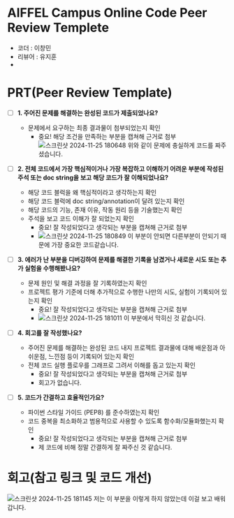 
# AIFFEL Campus Online Code Peer Review Templete
- 코더 : 이창민
- 리뷰어 : 유지훈
- 
# PRT(Peer Review Template)
- [ ]  **1. 주어진 문제를 해결하는 완성된 코드가 제출되었나요?**
    - 문제에서 요구하는 최종 결과물이 첨부되었는지 확인
        - 중요! 해당 조건을 만족하는 부분을 캡쳐해 근거로 첨부
        ![스크린샷 2024-11-25 180648](https://github.com/user-attachments/assets/8d921f9d-d301-403a-8544-626217dcbdc5)
        위와 같이 문제에 충실하게 코드를 짜주셨습니다.
    
- [ ]  **2. 전체 코드에서 가장 핵심적이거나 가장 복잡하고 이해하기 어려운 부분에 작성된 
주석 또는 doc string을 보고 해당 코드가 잘 이해되었나요?**
    - 해당 코드 블럭을 왜 핵심적이라고 생각하는지 확인
    - 해당 코드 블럭에 doc string/annotation이 달려 있는지 확인
    - 해당 코드의 기능, 존재 이유, 작동 원리 등을 기술했는지 확인
    - 주석을 보고 코드 이해가 잘 되었는지 확인
        - 중요! 잘 작성되었다고 생각되는 부분을 캡쳐해 근거로 첨부
        - ![스크린샷 2024-11-25 180849](https://github.com/user-attachments/assets/287c67c7-2375-4a46-ac6b-de18ad9b3039)
        이 부분이 안되면 다른부분이 안되기 때문에 가장 중요한 코드같습니다.
        
- [ ]  **3. 에러가 난 부분을 디버깅하여 문제를 해결한 기록을 남겼거나
새로운 시도 또는 추가 실험을 수행해봤나요?**
    - 문제 원인 및 해결 과정을 잘 기록하였는지 확인
    - 프로젝트 평가 기준에 더해 추가적으로 수행한 나만의 시도, 
    실험이 기록되어 있는지 확인
        - 중요! 잘 작성되었다고 생각되는 부분을 캡쳐해 근거로 첨부
        - ![스크린샷 2024-11-25 181011](https://github.com/user-attachments/assets/bf1aebdf-af8a-4b44-abad-12438c2b101b)
        이 부분에서 막히신 것 같습니다.
        
- [ ]  **4. 회고를 잘 작성했나요?**
    - 주어진 문제를 해결하는 완성된 코드 내지 프로젝트 결과물에 대해
    배운점과 아쉬운점, 느낀점 등이 기록되어 있는지 확인
    - 전체 코드 실행 플로우를 그래프로 그려서 이해를 돕고 있는지 확인
        - 중요! 잘 작성되었다고 생각되는 부분을 캡쳐해 근거로 첨부
        - 회고가 없습니다.
        
- [ ]  **5. 코드가 간결하고 효율적인가요?**
    - 파이썬 스타일 가이드 (PEP8) 를 준수하였는지 확인
    - 코드 중복을 최소화하고 범용적으로 사용할 수 있도록 함수화/모듈화했는지 확인
        - 중요! 잘 작성되었다고 생각되는 부분을 캡쳐해 근거로 첨부
        - 제 코드에 비해 정말 간결하게 잘 짜주신 것 같습니다.


# 회고(참고 링크 및 코드 개선)
![스크린샷 2024-11-25 181145](https://github.com/user-attachments/assets/e6b326a0-5cb3-4212-a3e5-60cd39545705)
저는 이 부분을 이렇게 하지 않았는데 이걸 보고 배워갑니다.

